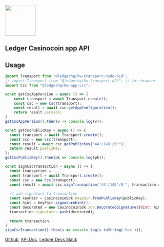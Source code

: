 <img src="https://user-images.githubusercontent.com/211411/34776833-6f1ef4da-f618-11e7-8b13-f0697901d6a8.png" height="100" />

## Ledger Casinocoin app API

## Usage


```js
import Transport from "@ledgerhq/hw-transport-node-hid";
// import Transport from "@ledgerhq/hw-transport-u2f"; // for browser
import Csc from "@ledgerhq/hw-app-csc";

const getCscAppVersion = async () => {
    const transport = await Transport.create();
    const csc = new Csc(transport);
    const result = await csc.getAppConfiguration();
    return result.version;
}
getCscAppVersion().then(v => console.log(v));

const getCscPublicKey = async () => {
  const transport = await Transport.create();
  const csc = new Csc(transport);
  const result = await csc.getPublicKey("44'/148'/0'");
  return result.publicKey;
};
getCscPublicKey().then(pk => console.log(pk));

const signCscTransaction = async () => {
  const transaction = ...;
  const transport = await Transport.create();
  const csc = new Csc(transport);
  const result = await csc.signTransaction("44'/148'/0'", transaction.signatureBase());
  
  // add signature to transaction
  const keyPair = CasinocoinSdk.Keypair.fromPublicKey(publicKey);
  const hint = keyPair.signatureHint();
  const decorated = new CasinocoinSdk.xdr.DecoratedSignature({hint: hint, signature: signature});
  transaction.signatures.push(decorated);
  
  return transaction;
}
signCscTransaction().then(s => console.log(s.toString('hex')));
```


[Github](https://github.com/LedgerHQ/ledgerjs/),
[API Doc](http://ledgerhq.github.io/ledgerjs/),
[Ledger Devs Slack](https://ledger-dev.slack.com/)
